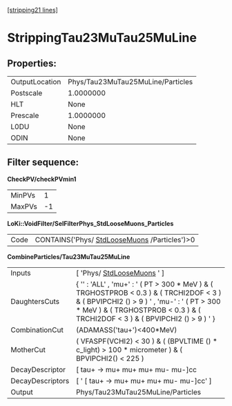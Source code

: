 [[stripping21 lines]](./stripping21-index)

# StrippingTau23MuTau25MuLine

## Properties:

|                |                                   |
|----------------|-----------------------------------|
| OutputLocation | Phys/Tau23MuTau25MuLine/Particles |
| Postscale      | 1.0000000                         |
| HLT            | None                              |
| Prescale       | 1.0000000                         |
| L0DU           | None                              |
| ODIN           | None                              |

## Filter sequence:

**CheckPV/checkPVmin1**

|        |     |
|--------|-----|
| MinPVs | 1   |
| MaxPVs | -1  |

**LoKi::VoidFilter/SelFilterPhys_StdLooseMuons_Particles**

|      |                                                                              |
|------|------------------------------------------------------------------------------|
| Code | CONTAINS('Phys/ [StdLooseMuons](./stripping21-stdloosemuons) /Particles')\>0 |

**CombineParticles/Tau23MuTau25MuLine**

|                  |                                                                                                                                                                                                                                  |
|------------------|----------------------------------------------------------------------------------------------------------------------------------------------------------------------------------------------------------------------------------|
| Inputs           | [ 'Phys/ [StdLooseMuons](./stripping21-stdloosemuons) ' ]                                                                                                                                                                      |
| DaughtersCuts    | { '' : 'ALL' , 'mu+' : ' ( PT \> 300 \* MeV ) & ( TRGHOSTPROB \< 0.3 ) & ( TRCHI2DOF \< 3 ) & ( BPVIPCHI2 () \> 9 ) ' , 'mu-' : ' ( PT \> 300 \* MeV ) & ( TRGHOSTPROB \< 0.3 ) & ( TRCHI2DOF \< 3 ) & ( BPVIPCHI2 () \> 9 ) ' } |
| CombinationCut   | (ADAMASS('tau+')\<400\*MeV)                                                                                                                                                                                                      |
| MotherCut        | ( VFASPF(VCHI2) \< 30 ) & ( (BPVLTIME () \* c_light) \> 100 \* micrometer ) & ( BPVIPCHI2() \< 225 )                                                                                                                             |
| DecayDescriptor  | [ tau+ -\> mu+ mu+ mu+ mu- mu-]cc                                                                                                                                                                                              |
| DecayDescriptors | [ ' [ tau+ -\> mu+ mu+ mu+ mu- mu-]cc' ]                                                                                                                                                                                     |
| Output           | Phys/Tau23MuTau25MuLine/Particles                                                                                                                                                                                                |
